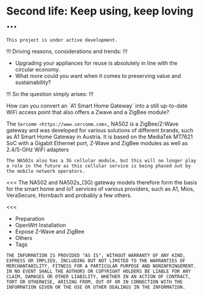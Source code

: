 # Second life: Keep using, keep loving ...
```
This project is under active development.

```

!!! Driving reasons, considerations and trends:
!!! 

- Upgrading your appliances for reuse is absolutely in line with the circular economy. 
 - What more could you want when it comes to preserving value and sustainability?

!!! So the question simply arises:
!!! 

How can you convert an ´A1 Smart Home Gateway´ into a still up-to-date WiFi access point that also offers a Zwave and a ZigBee module?

The `Sercomm <https://www.sercomm.com>`_ NA502 is a ZigBee/Z-Wave gateway and was developed for various solutions of different brands, such as A1 Smart Home Gateway in Austria. It is based on the MediaTek MT7621 SoC with a Gigabit Ethernet port, Z-Wave and ZigBee modules as well as 2.4/5-GHz WiFi adapters

```
The NA502s also has a 3G cellular module, but this will no longer play a role in the future as this cellular service is being phased out by the mobile network operators.

```

<<<
The NA502 and NA502s_(3G) gateway models therefore form the basis for the smart home and IoT services of various providers, such as A1, Mios, VeraSecure, Hornbach and probably a few others.

<<<

- Preparation
- OpenWrt Installation
- Expose Z-Wave and ZigBee
- Others
- Tags

```
THE INFORMATION IS PROVIDED "AS IS", WITHOUT WARRANTY OF ANY KIND, EXPRESS OR IMPLIED, INCLUDING BUT NOT LIMITED TO THE WARRANTIES OF MERCHANTABILITY, FITNESS FOR A PARTICULAR PURPOSE AND NONINFRINGEMENT. IN NO EVENT SHALL THE AUTHORS OR COPYRIGHT HOLDERS BE LIABLE FOR ANY CLAIM, DAMAGES OR OTHER LIABILITY, WHETHER IN AN ACTION OF CONTRACT, TORT OR OTHERWISE, ARISING FROM, OUT OF OR IN CONNECTION WITH THE INFORMATION GIVEN OR THE USE OR OTHER DEALINGS IN THE INFORMATION.
```
